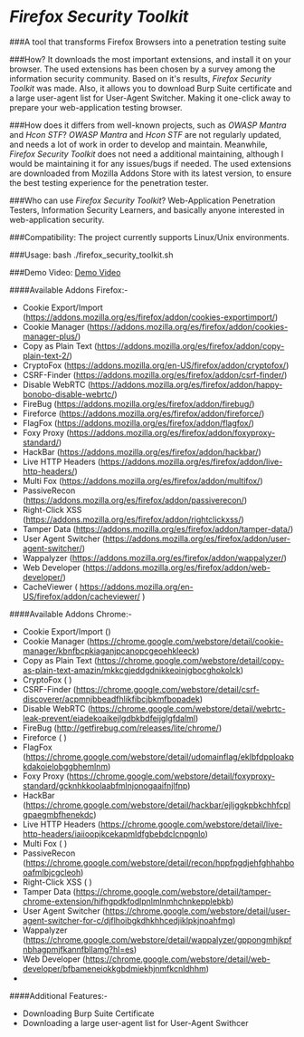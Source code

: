*Firefox Security Toolkit*
====================
###A tool that transforms Firefox Browsers into a penetration testing suite


###How?
It downloads the most important extensions, and install it on your browser. The used extensions has been chosen by a survey among the information security community. Based on it's results, *Firefox Security Toolkit* was made. Also, it allows you to download Burp Suite certificate and a large user-agent list for User-Agent Switcher. Making it one-click away to prepare your web-application testing browser.

###How does it differs from well-known projects, such as *OWASP Mantra* and *Hcon STF*?
*OWASP Mantra* and *Hcon STF* are not regularly updated, and needs a lot of work in order to develop and maintain. Meanwhile, *Firefox Security Toolkit* does not need a additional maintaining, although I would be maintaining it for any issues/bugs if needed. The used extensions are downloaded from Mozilla Addons Store with its latest version, to ensure the best testing experience for the penetration tester.

###Who can use *Firefox Security Toolkit*?
Web-Application Penetration Testers, Information Security Learners, and basically anyone interested in web-application security.

###Compatibility:
The project currently supports Linux/Unix environments. 

###Usage:
bash ./firefox_security_toolkit.sh

###Demo Video:
[Demo Video](https://www.youtube.com/watch?v=0pD-tNrxrzY)

####Available Addons Firefox:-
* Cookie Export/Import (https://addons.mozilla.org/es/firefox/addon/cookies-exportimport/)
* Cookie Manager (https://addons.mozilla.org/es/firefox/addon/cookies-manager-plus/)
* Copy as Plain Text (https://addons.mozilla.org/es/firefox/addon/copy-plain-text-2/)
* CryptoFox (https://addons.mozilla.org/en-US/firefox/addon/cryptofox/)
* CSRF-Finder (https://addons.mozilla.org/es/firefox/addon/csrf-finder/)
* Disable WebRTC (https://addons.mozilla.org/es/firefox/addon/happy-bonobo-disable-webrtc/)
* FireBug (https://addons.mozilla.org/es/firefox/addon/firebug/)
* Fireforce (https://addons.mozilla.org/es/firefox/addon/fireforce/)
* FlagFox (https://addons.mozilla.org/es/firefox/addon/flagfox/)
* Foxy Proxy (https://addons.mozilla.org/es/firefox/addon/foxyproxy-standard/)
* HackBar (https://addons.mozilla.org/es/firefox/addon/hackbar/)
* Live HTTP Headers (https://addons.mozilla.org/es/firefox/addon/live-http-headers/)
* Multi Fox (https://addons.mozilla.org/es/firefox/addon/multifox/)
* PassiveRecon (https://addons.mozilla.org/es/firefox/addon/passiverecon/)
* Right-Click XSS (https://addons.mozilla.org/es/firefox/addon/rightclickxss/)
* Tamper Data (https://addons.mozilla.org/es/firefox/addon/tamper-data/)
* User Agent Switcher (https://addons.mozilla.org/es/firefox/addon/user-agent-switcher/)
* Wappalyzer (https://addons.mozilla.org/es/firefox/addon/wappalyzer/)
* Web Developer (https://addons.mozilla.org/es/firefox/addon/web-developer/) 
* CacheViewer ( https://addons.mozilla.org/en-US/firefox/addon/cacheviewer/ )

####Available Addons Chrome:-
* Cookie Export/Import ()
* Cookie Manager (https://chrome.google.com/webstore/detail/cookie-manager/kbnfbcpkiaganjpcanopcgeoehkleeck)
* Copy as Plain Text (https://chrome.google.com/webstore/detail/copy-as-plain-text-amazin/mkkcgjeddgdnikkeoinjgbocghokolck)
* CryptoFox ( )
* CSRF-Finder (https://chrome.google.com/webstore/detail/csrf-discoverer/acpmnjbbeadfhlikfibcjbkmfbopadek)
* Disable WebRTC (https://chrome.google.com/webstore/detail/webrtc-leak-prevent/eiadekoaikejlgdbkbdfeijglgfdalml)
* FireBug (http://getfirebug.com/releases/lite/chrome/)
* Fireforce ( )
* FlagFox (https://chrome.google.com/webstore/detail/udomainflag/eklbfdpploakpkdakoielobggbhemlnm)
* Foxy Proxy (https://chrome.google.com/webstore/detail/foxyproxy-standard/gcknhkkoolaabfmlnjonogaaifnjlfnp)
* HackBar (https://chrome.google.com/webstore/detail/hackbar/ejljggkpbkchhfcplgpaegmbfhenekdc)
* Live HTTP Headers (https://chrome.google.com/webstore/detail/live-http-headers/iaiioopjkcekapmldfgbebdclcnpgnlo)
* Multi Fox ( )
* PassiveRecon (https://chrome.google.com/webstore/detail/recon/hppfpgdjehfghhahbooafmlbjcgcleoh)
* Right-Click XSS ( )
* Tamper Data (https://chrome.google.com/webstore/detail/tamper-chrome-extension/hifhgpdkfodlpnlmlnmhchnkepplebkb)
* User Agent Switcher (https://chrome.google.com/webstore/detail/user-agent-switcher-for-c/djflhoibgkdhkhhcedjiklpkjnoahfmg)
* Wappalyzer (https://chrome.google.com/webstore/detail/wappalyzer/gppongmhjkpfnbhagpmjfkannfbllamg?hl=es)
* Web Developer (https://chrome.google.com/webstore/detail/web-developer/bfbameneiokkgbdmiekhjnmfkcnldhhm)
* 
####Additional Features:-
* Downloading Burp Suite Certificate
* Downloading a large user-agent list for User-Agent Swithcer



